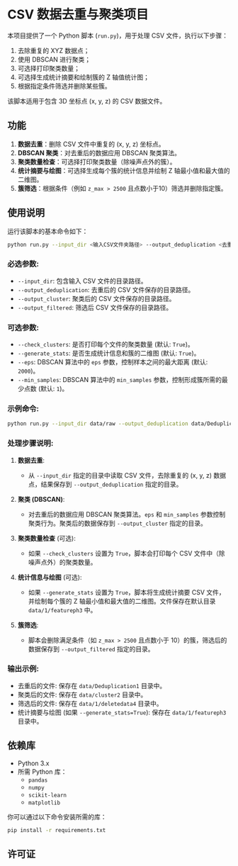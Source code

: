 
# CSV 数据去重与聚类项目

本项目提供了一个 Python 脚本 (`run.py`)，用于处理 CSV 文件，执行以下步骤：
1. 去除重复的 XYZ 数据点；
2. 使用 DBSCAN 进行聚类；
3. 可选择打印聚类数量；
4. 可选择生成统计摘要和绘制簇的 Z 轴值统计图；
5. 根据指定条件筛选并删除某些簇。

该脚本适用于包含 3D 坐标点 (x, y, z) 的 CSV 数据文件。

## 功能

1. **数据去重**：删除 CSV 文件中重复的 (x, y, z) 坐标点。
2. **DBSCAN 聚类**：对去重后的数据应用 DBSCAN 聚类算法。
3. **聚类数量检查**：可选择打印聚类数量（除噪声点外的簇）。
4. **统计摘要与绘图**：可选择生成每个簇的统计信息并绘制 Z 轴最小值和最大值的二维图。
5. **簇筛选**：根据条件（例如 `z_max > 2500` 且点数小于10）筛选并删除指定簇。

## 使用说明

运行该脚本的基本命令如下：

```bash
python run.py --input_dir <输入CSV文件夹路径> --output_deduplication <去重后数据保存路径> --output_cluster <聚类后数据保存路径> --output_filtered <筛选后数据保存路径> [可选参数]
```

### 必选参数:
- `--input_dir`: 包含输入 CSV 文件的目录路径。
- `--output_deduplication`: 去重后的 CSV 文件保存的目录路径。
- `--output_cluster`: 聚类后的 CSV 文件保存的目录路径。
- `--output_filtered`: 筛选后 CSV 文件保存的目录路径。

### 可选参数:
- `--check_clusters`: 是否打印每个文件的聚类数量 (默认: `True`)。
- `--generate_stats`: 是否生成统计信息和簇的二维图 (默认: `True`)。
- `--eps`: DBSCAN 算法中的 `eps` 参数，控制样本之间的最大距离 (默认: `2000`)。
- `--min_samples`: DBSCAN 算法中的 `min_samples` 参数，控制形成簇所需的最少点数 (默认: `1`)。

### 示例命令:

```bash
python run.py --input_dir data/raw --output_deduplication data/Deduplication1 --output_cluster data/cluster2 --output_filtered data/1/deletedata4 --check_clusters True --generate_stats True --eps 2500 --min_samples 5
```

### 处理步骤说明:

1. **数据去重**: 
    - 从 `--input_dir` 指定的目录中读取 CSV 文件，去除重复的 (x, y, z) 数据点，结果保存到 `--output_deduplication` 指定的目录。

2. **聚类 (DBSCAN)**: 
    - 对去重后的数据应用 DBSCAN 聚类算法。`eps` 和 `min_samples` 参数控制聚类行为。聚类后的数据保存到 `--output_cluster` 指定的目录。

3. **聚类数量检查** (可选):
    - 如果 `--check_clusters` 设置为 `True`，脚本会打印每个 CSV 文件中（除噪声点外）的聚类数量。

4. **统计信息与绘图** (可选):
    - 如果 `--generate_stats` 设置为 `True`，脚本将生成统计摘要 CSV 文件，并绘制每个簇的 Z 轴最小值和最大值的二维图。文件保存在默认目录 `data/1/featureph3` 中。

5. **簇筛选**:
    - 脚本会删除满足条件（如 `z_max > 2500` 且点数小于 10）的簇，筛选后的数据保存到 `--output_filtered` 指定的目录。

### 输出示例:

- 去重后的文件: 保存在 `data/Deduplication1` 目录中。
- 聚类后的文件: 保存在 `data/cluster2` 目录中。
- 筛选后的文件: 保存在 `data/1/deletedata4` 目录中。
- 统计摘要与绘图 (如果 `--generate_stats=True`): 保存在 `data/1/featureph3` 目录中。

## 依赖库

- Python 3.x
- 所需 Python 库：
    - `pandas`
    - `numpy`
    - `scikit-learn`
    - `matplotlib`

你可以通过以下命令安装所需的库：

```bash
pip install -r requirements.txt
```

## 许可证


